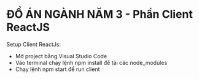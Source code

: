 # ĐỒ ÁN NGÀNH NĂM 3 - Phần Client ReactJS

Setup Client ReactJs:

- Mở project bằng Visual Studio Code
- Vào terminal chạy lệnh npm install để tải các node_modules
- Chạy lệnh npm start để run client